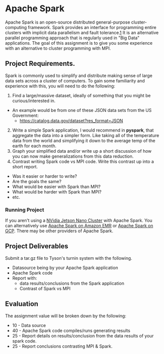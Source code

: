 # Apache Spark
Apache Spark is an open-source distributed general-purpose cluster-computing framework. Spark provides an interface for programming entire clusters with implicit data parallelism and fault tolerance.[1] It is an alternative parallel programming approach that is regularly used in "Big Data" applications. The goal of this assignment is to give you some experience with an alternative to cluster programming with MPI.

## Project Requirements.

Spark is commonly used to simplify and distribute making sense of large data sets across a cluster of computers. To gain some familiarity and experience with this, you will need to do the following:

1. Find a large/massive dataset, ideally of something that you might be curious/interested in.
  * An example would be from one of these JSON data sets from the US Government:
    * https://catalog.data.gov/dataset?res_format=JSON
2. Write a simple Spark application, I would recommend in **pyspark**, that aggregate the data into a simpler form. Like taking all of the temperature data from the world and simplifying it down to the average temp of the earth for each month.
3. Graph your simplified data and/or write up a short discussion of how you can now make generalizations from this data reduction.
4. Contrast writing Spark code vs MPI code. Write this contrast up into a short report.
  * Was it easier or harder to write?
  * Are the goals the same?
  * What would be easier with Spark than MPI?
  * What would be harder with Spark than MPI?
  * etc.


### Running Project

If you aren't using a [NVidia Jetson Nano Cluster](https://github.com/csuchico-csci551/JetsonCluster) with Apache Spark. You can alternatively use [Apache Spark on Amazon EMR](https://aws.amazon.com/emr/features/spark/) or [Apache Spark on GCP](https://cloud.google.com/dataproc/). There may be other providers of Apache Spark.

## Project Deliverables

Submit a tar.gz file to Tyson's turnin system with the following.

* Datasource being by your Apache Spark application
* Apache Spark code
* Report with:
  * data results/conclusions from the Spark application
  * Contrast of Spark vs MPI

## Evaluation

The assignment value will be broken down by the following:

* 10 - Data source
* 40 - Apache Spark code compiles/runs generating results
* 25 - Report details on results/conclusion from the data results of your spark code.
* 25 - Report conclusions contrasting MPI & Spark.

[1]: https://en.wikipedia.org/wiki/Apache_Spark
